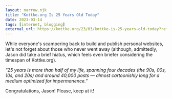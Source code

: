 ```yaml
---
layout: narrow.njk
title: "Kottke.org Is 25 Years Old Today"
date: 2023-03-14
tags: [internet, blogging]
external_url: https://kottke.org/23/03/kottke-is-25-years-old-today?ref=daniel.pizza
---
```


While everyone's scampering back to build and publish personal websites, let's not forget about those who never went away (although, admittedly, Jason did take a brief hiatus, which feels even briefer considering the timespan of Kottke.org).  

_“25 years is more than half of my life, spanning four decades (the 90s, 00s, 10s, and 20s) and around 40,000 posts — almost cartoonishly long for a medium optimized for impermanence.”_

Congratulations, Jason! Please, keep at it! 
